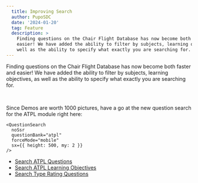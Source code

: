 ```yaml
---
  title: Improving Search
  author: PupoSDC
  date: '2024-01-20'
  tag: Feature
  description: >
    Finding questions on the Chair Flight Database has now become both faster and
    easier! We have added the ability to filter by subjects, learning objectives, as
    well as the ability to specify what exactly you are searching for.
---
```


Finding questions on the Chair Flight Database has now become both faster and
easier! We have added the ability to filter by subjects, learning objectives, as
well as the ability to specify what exactly you are searching for.

<br />

Since Demos are worth 1000 pictures, have a go at the new question search for
the ATPL module right here:

```tsx eval
<QuestionSearch
  noSsr
  questionBank="atpl"
  forceMode="mobile"
  sx={{ height: 500, my: 2 }}
/>
```

- [Search ATPL Questions](/modules/atpl/questions)
- [Search ATPL Learning Objectives](/modules/atpl/learning-objectives)
- [Search Type Rating Questions](/modules/type/questions)
